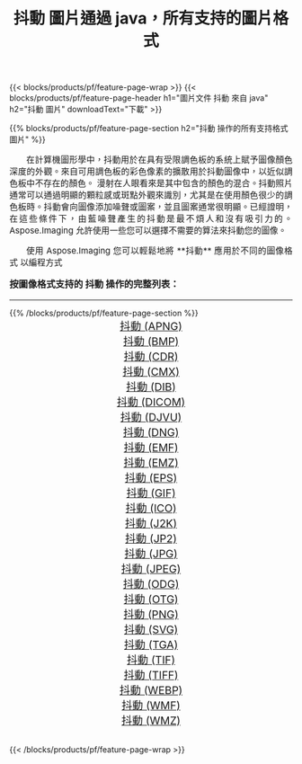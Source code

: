 ﻿---
title: 抖動 圖片通過 java，所有支持的圖片格式 
weight: 3920
url: /zh-hant/java/dither/ 
lang: zh-hant
langdirlevel: 2
locales: zh-hans,ja,it,ru,de,es,fr,nl,id,lt,pl,pt,vi,tr,ko,zh-hant,ar,hi,th,sv,cs,uk,he
description: 使用 Aspose.Imaging 你可以輕鬆地通過 java 獲取 抖動 圖像
---

{{< blocks/products/pf/feature-page-wrap >}}
{{< blocks/products/pf/feature-page-header h1="圖片文件 抖動 來自 java" h2="抖動 圖片" downloadText="下載" >}}


{{% blocks/products/pf/feature-page-section  h2="抖動 操作的所有支持格式 圖片" %}}
<p align="justify" style="text-indent:2em;font-size:15px;">
在計算機圖形學中，抖動用於在具有受限調色板的系統上賦予圖像顏色深度的外觀。來自可用調色板的彩色像素的擴散用於抖動圖像中，以近似調色板中不存在的顏色。 漫射在人眼看來是其中包含的顏色的混合。抖動照片通常可以通過明顯的顆粒感或斑點外觀來識別，尤其是在使用顏色很少的調色板時。抖動會向圖像添加噪聲或圖案，並且圖案通常很明顯。已經證明，在這些條件下，由藍噪聲產生的抖動是最不煩人和沒有吸引力的。 Aspose.Imaging 允許使用一些您可以選擇不需要的算法來抖動您的圖像。
</p>
<p align="justify" style="text-indent:2em;font-size:15px;">
使用 Aspose.Imaging 您可以輕鬆地將 **抖動** 應用於不同的圖像格式 以編程方式
</p>
<h3 style="margin-top:16px;">
按圖像格式支持的 抖動 操作的完整列表：
</h3>
<hr/>
{{% /blocks/products/pf/feature-page-section %}}
<div class="container-fluid productfamilypage bg-gray">
    <div class="convertypes bg-gray agp-content section">
        <div class="container">
		<div class="row other-converters" style="gap: 10px;font-size: 19px;text-align:center;">
		    <div class='col-md-3 other-converter remove-lp remove-rp'><a href="/imaging/zh-hant/java/dither/apng/" style="padding:15px;">抖動 (APNG)</a></div><div class='col-md-3 other-converter remove-lp remove-rp'><a href="/imaging/zh-hant/java/dither/bmp/" style="padding:15px;">抖動 (BMP)</a></div><div class='col-md-3 other-converter remove-lp remove-rp'><a href="/imaging/zh-hant/java/dither/cdr/" style="padding:15px;">抖動 (CDR)</a></div><div class='col-md-3 other-converter remove-lp remove-rp'><a href="/imaging/zh-hant/java/dither/cmx/" style="padding:15px;">抖動 (CMX)</a></div><div class='col-md-3 other-converter remove-lp remove-rp'><a href="/imaging/zh-hant/java/dither/dib/" style="padding:15px;">抖動 (DIB)</a></div><div class='col-md-3 other-converter remove-lp remove-rp'><a href="/imaging/zh-hant/java/dither/dicom/" style="padding:15px;">抖動 (DICOM)</a></div><div class='col-md-3 other-converter remove-lp remove-rp'><a href="/imaging/zh-hant/java/dither/djvu/" style="padding:15px;">抖動 (DJVU)</a></div><div class='col-md-3 other-converter remove-lp remove-rp'><a href="/imaging/zh-hant/java/dither/dng/" style="padding:15px;">抖動 (DNG)</a></div><div class='col-md-3 other-converter remove-lp remove-rp'><a href="/imaging/zh-hant/java/dither/emf/" style="padding:15px;">抖動 (EMF)</a></div><div class='col-md-3 other-converter remove-lp remove-rp'><a href="/imaging/zh-hant/java/dither/emz/" style="padding:15px;">抖動 (EMZ)</a></div><div class='col-md-3 other-converter remove-lp remove-rp'><a href="/imaging/zh-hant/java/dither/eps/" style="padding:15px;">抖動 (EPS)</a></div><div class='col-md-3 other-converter remove-lp remove-rp'><a href="/imaging/zh-hant/java/dither/gif/" style="padding:15px;">抖動 (GIF)</a></div><div class='col-md-3 other-converter remove-lp remove-rp'><a href="/imaging/zh-hant/java/dither/ico/" style="padding:15px;">抖動 (ICO)</a></div><div class='col-md-3 other-converter remove-lp remove-rp'><a href="/imaging/zh-hant/java/dither/j2k/" style="padding:15px;">抖動 (J2K)</a></div><div class='col-md-3 other-converter remove-lp remove-rp'><a href="/imaging/zh-hant/java/dither/jp2/" style="padding:15px;">抖動 (JP2)</a></div><div class='col-md-3 other-converter remove-lp remove-rp'><a href="/imaging/zh-hant/java/dither/jpg/" style="padding:15px;">抖動 (JPG)</a></div><div class='col-md-3 other-converter remove-lp remove-rp'><a href="/imaging/zh-hant/java/dither/jpeg/" style="padding:15px;">抖動 (JPEG)</a></div><div class='col-md-3 other-converter remove-lp remove-rp'><a href="/imaging/zh-hant/java/dither/odg/" style="padding:15px;">抖動 (ODG)</a></div><div class='col-md-3 other-converter remove-lp remove-rp'><a href="/imaging/zh-hant/java/dither/otg/" style="padding:15px;">抖動 (OTG)</a></div><div class='col-md-3 other-converter remove-lp remove-rp'><a href="/imaging/zh-hant/java/dither/png/" style="padding:15px;">抖動 (PNG)</a></div><div class='col-md-3 other-converter remove-lp remove-rp'><a href="/imaging/zh-hant/java/dither/svg/" style="padding:15px;">抖動 (SVG)</a></div><div class='col-md-3 other-converter remove-lp remove-rp'><a href="/imaging/zh-hant/java/dither/tga/" style="padding:15px;">抖動 (TGA)</a></div><div class='col-md-3 other-converter remove-lp remove-rp'><a href="/imaging/zh-hant/java/dither/tif/" style="padding:15px;">抖動 (TIF)</a></div><div class='col-md-3 other-converter remove-lp remove-rp'><a href="/imaging/zh-hant/java/dither/tiff/" style="padding:15px;">抖動 (TIFF)</a></div><div class='col-md-3 other-converter remove-lp remove-rp'><a href="/imaging/zh-hant/java/dither/webp/" style="padding:15px;">抖動 (WEBP)</a></div><div class='col-md-3 other-converter remove-lp remove-rp'><a href="/imaging/zh-hant/java/dither/wmf/" style="padding:15px;">抖動 (WMF)</a></div><div class='col-md-3 other-converter remove-lp remove-rp'><a href="/imaging/zh-hant/java/dither/wmz/" style="padding:15px;">抖動 (WMZ)</a></div>
                </div>
        </div>
    </div>
</div>
<br/>

{{< /blocks/products/pf/feature-page-wrap >}}
